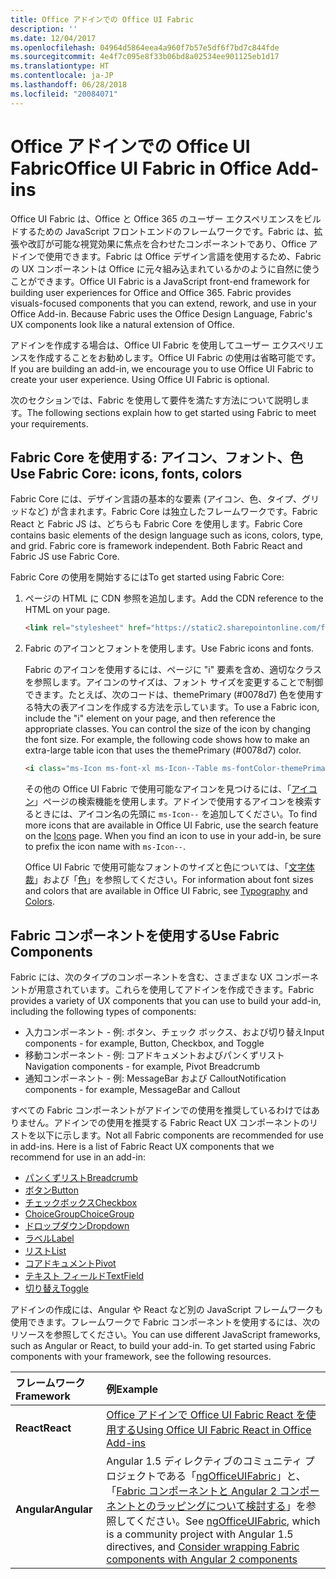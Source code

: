 ```yaml
---
title: Office アドインでの Office UI Fabric
description: ''
ms.date: 12/04/2017
ms.openlocfilehash: 04964d5864eea4a960f7b57e5df6f7bd7c844fde
ms.sourcegitcommit: 4e4f7c095e8f33b06bd8a02534ee901125eb1d17
ms.translationtype: HT
ms.contentlocale: ja-JP
ms.lasthandoff: 06/28/2018
ms.locfileid: "20084071"
---
```

# <a name="office-ui-fabric-in-office-add-ins"></a><span data-ttu-id="40874-102">Office アドインでの Office UI Fabric</span><span class="sxs-lookup"><span data-stu-id="40874-102">Office UI Fabric in Office Add-ins</span></span> 

<span data-ttu-id="40874-p101">Office UI Fabric は、Office と Office 365 のユーザー エクスペリエンスをビルドするための JavaScript フロントエンドのフレームワークです。Fabric は、拡張や改訂が可能な視覚効果に焦点を合わせたコンポーネントであり、Office アドインで使用できます。Fabric は Office デザイン言語を使用するため、Fabric の UX コンポーネントは Office に元々組み込まれているかのように自然に使うことができます。</span><span class="sxs-lookup"><span data-stu-id="40874-p101">Office UI Fabric is a JavaScript front-end framework for building user experiences for Office and Office 365. Fabric provides visuals-focused components that you can extend, rework, and use in your Office Add-in. Because Fabric uses the Office Design Language, Fabric's UX components look like a natural extension of Office.</span></span> 

<span data-ttu-id="40874-p102">アドインを作成する場合は、Office UI Fabric を使用してユーザー エクスペリエンスを作成することをお勧めします。Office UI Fabric の使用は省略可能です。</span><span class="sxs-lookup"><span data-stu-id="40874-p102">If you are building an add-in, we encourage you to use Office UI Fabric to create your user experience. Using Office UI Fabric is optional.</span></span>

<span data-ttu-id="40874-108">次のセクションでは、Fabric を使用して要件を満たす方法について説明します。</span><span class="sxs-lookup"><span data-stu-id="40874-108">The following sections explain how to get started using Fabric to meet your requirements.</span></span> 

## <a name="use-fabric-core-icons-fonts-colors"></a><span data-ttu-id="40874-109">Fabric Core を使用する: アイコン、フォント、色</span><span class="sxs-lookup"><span data-stu-id="40874-109">Use Fabric Core: icons, fonts, colors</span></span>
<span data-ttu-id="40874-p103">Fabric Core には、デザイン言語の基本的な要素 (アイコン、色、タイプ、グリッドなど) が含まれます。Fabric Core は独立したフレームワークです。Fabric React と Fabric JS は、どちらも Fabric Core を使用します。</span><span class="sxs-lookup"><span data-stu-id="40874-p103">Fabric Core contains basic elements of the design language such as icons, colors, type, and grid. Fabric core is framework independent. Both Fabric React and Fabric JS use Fabric Core.</span></span>

<span data-ttu-id="40874-113">Fabric Core の使用を開始するには</span><span class="sxs-lookup"><span data-stu-id="40874-113">To get started using Fabric Core:</span></span>

1. <span data-ttu-id="40874-114">ページの HTML に CDN 参照を追加します。</span><span class="sxs-lookup"><span data-stu-id="40874-114">Add the CDN reference to the HTML on your page.</span></span>  

    ```html
    <link rel="stylesheet" href="https://static2.sharepointonline.com/files/fabric/office-ui-fabric-js/1.4.0/css/fabric.min.css">
    ```   
    
2. <span data-ttu-id="40874-115">Fabric のアイコンとフォントを使用します。</span><span class="sxs-lookup"><span data-stu-id="40874-115">Use Fabric icons and fonts.</span></span> 

    <span data-ttu-id="40874-p104">Fabric のアイコンを使用するには、ページに "i" 要素を含め、適切なクラスを参照します。アイコンのサイズは、フォント サイズを変更することで制御できます。たとえば、次のコードは、themePrimary (#0078d7) 色を使用する特大の表アイコンを作成する方法を示しています。</span><span class="sxs-lookup"><span data-stu-id="40874-p104">To use a Fabric icon, include the "i" element on your page, and then reference the appropriate classes. You can control the size of the icon by changing the font size. For example, the following code shows how to make an extra-large table icon that uses the themePrimary (#0078d7) color.</span></span> 
   
    ```html
    <i class="ms-Icon ms-font-xl ms-Icon--Table ms-fontColor-themePrimary"></i>
    ```

    <span data-ttu-id="40874-p105">その他の Office UI Fabric で使用可能なアイコンを見つけるには、「[アイコン](https://dev.office.com/fabric#/styles/icons)」ページの検索機能を使用します。アドインで使用するアイコンを検索するときには、アイコン名の先頭に `ms-Icon--` を追加してください。</span><span class="sxs-lookup"><span data-stu-id="40874-p105">To find more icons that are available in Office UI Fabric, use the search feature on the [Icons](https://dev.office.com/fabric#/styles/icons) page. When you find an icon to use in your add-in, be sure to prefix the icon name with `ms-Icon--`.</span></span> 

    <span data-ttu-id="40874-121">Office UI Fabric で使用可能なフォントのサイズと色については、「[文字体裁](https://dev.office.com/fabric#/styles/typography)」および「[色](https://dev.office.com/fabric#/styles/colors)」を参照してください。</span><span class="sxs-lookup"><span data-stu-id="40874-121">For information about font sizes and colors that are available in Office UI Fabric, see [Typography](https://dev.office.com/fabric#/styles/typography) and [Colors](https://dev.office.com/fabric#/styles/colors).</span></span>
 
## <a name="use-fabric-components"></a><span data-ttu-id="40874-122">Fabric コンポーネントを使用する</span><span class="sxs-lookup"><span data-stu-id="40874-122">Use Fabric Components</span></span> 
<span data-ttu-id="40874-123">Fabric には、次のタイプのコンポーネントを含む、さまざまな UX コンポーネントが用意されています。これらを使用してアドインを作成できます。</span><span class="sxs-lookup"><span data-stu-id="40874-123">Fabric provides a variety of UX components that you can use to build your add-in, including the following types of components:</span></span>

- <span data-ttu-id="40874-124">入力コンポーネント - 例: ボタン、チェック ボックス、および切り替え</span><span class="sxs-lookup"><span data-stu-id="40874-124">Input components - for example, Button, Checkbox, and Toggle</span></span>
- <span data-ttu-id="40874-125">移動コンポーネント - 例: コアドキュメントおよびパンくずリスト</span><span class="sxs-lookup"><span data-stu-id="40874-125">Navigation components - for example, Pivot Breadcrumb</span></span>
- <span data-ttu-id="40874-126">通知コンポーネント - 例: MessageBar および Callout</span><span class="sxs-lookup"><span data-stu-id="40874-126">Notification components - for example, MessageBar and Callout</span></span>  

<span data-ttu-id="40874-127">すべての Fabric コンポーネントがアドインでの使用を推奨しているわけではありません。アドインでの使用を推奨する Fabric React UX コンポーネントのリストを以下に示します。</span><span class="sxs-lookup"><span data-stu-id="40874-127">Not all Fabric components are recommended for use in add-ins. Here is a list of Fabric React UX components that we recommend for use in an add-in:</span></span>

- [<span data-ttu-id="40874-128">パンくずリスト</span><span class="sxs-lookup"><span data-stu-id="40874-128">Breadcrumb</span></span>](https://developer.microsoft.com/en-us/fabric#/components/breadcrumb)
- [<span data-ttu-id="40874-129">ボタン</span><span class="sxs-lookup"><span data-stu-id="40874-129">Button</span></span>](https://developer.microsoft.com/en-us/fabric#/components/button)
- [<span data-ttu-id="40874-130">チェックボックス</span><span class="sxs-lookup"><span data-stu-id="40874-130">Checkbox</span></span>](https://developer.microsoft.com/en-us/fabric#/components/checkbox)
- [<span data-ttu-id="40874-131">ChoiceGroup</span><span class="sxs-lookup"><span data-stu-id="40874-131">ChoiceGroup</span></span>](https://developer.microsoft.com/en-us/fabric#/components/choicegroup)
- [<span data-ttu-id="40874-132">ドロップダウン</span><span class="sxs-lookup"><span data-stu-id="40874-132">Dropdown</span></span>](https://developer.microsoft.com/en-us/fabric#/components/dropdown)
- [<span data-ttu-id="40874-133">ラベル</span><span class="sxs-lookup"><span data-stu-id="40874-133">Label</span></span>](https://developer.microsoft.com/en-us/fabric#/components/label)
- [<span data-ttu-id="40874-134">リスト</span><span class="sxs-lookup"><span data-stu-id="40874-134">List</span></span>](https://developer.microsoft.com/en-us/fabric#/components/list)
- [<span data-ttu-id="40874-135">コアドキュメント</span><span class="sxs-lookup"><span data-stu-id="40874-135">Pivot</span></span>](https://developer.microsoft.com/en-us/fabric#/components/pivot)
- [<span data-ttu-id="40874-136">テキスト フィールド</span><span class="sxs-lookup"><span data-stu-id="40874-136">TextField</span></span>](https://developer.microsoft.com/en-us/fabric#/components/textfield)
- [<span data-ttu-id="40874-137">切り替え</span><span class="sxs-lookup"><span data-stu-id="40874-137">Toggle</span></span>](https://developer.microsoft.com/en-us/fabric#/components/toggle)

<span data-ttu-id="40874-p106">アドインの作成には、Angular や React など別の JavaScript フレームワークも使用できます。フレームワークで Fabric コンポーネントを使用するには、次のリソースを参照してください。</span><span class="sxs-lookup"><span data-stu-id="40874-p106">You can use different JavaScript frameworks, such as Angular or React, to build your add-in. To get started using Fabric components with your framework, see the following resources.</span></span>

|<span data-ttu-id="40874-140">**フレームワーク**</span><span class="sxs-lookup"><span data-stu-id="40874-140">**Framework**</span></span>|<span data-ttu-id="40874-141">**例**</span><span class="sxs-lookup"><span data-stu-id="40874-141">**Example**</span></span>|
|:------------|:----------|
|<span data-ttu-id="40874-142">**React**</span><span class="sxs-lookup"><span data-stu-id="40874-142">**React**</span></span>|[<span data-ttu-id="40874-143">Office アドインで Office UI Fabric React を使用する</span><span class="sxs-lookup"><span data-stu-id="40874-143">Using Office UI Fabric React in Office Add-ins</span></span>](using-office-ui-fabric-react.md )|
|<span data-ttu-id="40874-144">**Angular**</span><span class="sxs-lookup"><span data-stu-id="40874-144">**Angular**</span></span>| <span data-ttu-id="40874-145">Angular 1.5 ディレクティブのコミュニティ プロジェクトである「[ngOfficeUIFabric](http://ngofficeuifabric.com/)」と、「[Fabric コンポーネントと Angular 2 コンポーネントとのラッピングについて検討する](../develop/add-ins-with-angular2.md#consider-wrapping-fabric-components-with-angular-components)」を参照してください。</span><span class="sxs-lookup"><span data-stu-id="40874-145">See [ngOfficeUIFabric](http://ngofficeuifabric.com/), which is a community project with Angular 1.5 directives, and [Consider wrapping Fabric components with Angular 2 components](../develop/add-ins-with-angular2.md#consider-wrapping-fabric-components-with-angular-components)</span></span>|

